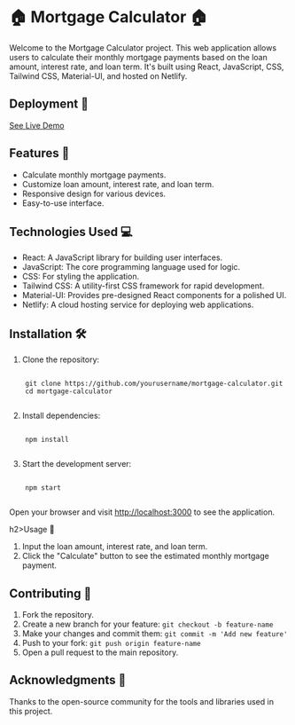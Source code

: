 <h1>🏠 Mortgage Calculator 🏠</h1>
    
  <p>Welcome to the Mortgage Calculator project. This web application allows users to calculate their monthly mortgage payments based on the loan amount, interest rate, and loan term. It's built using React, JavaScript, CSS, Tailwind CSS, Material-UI, and hosted on Netlify.</p>
    
  <h2>Deployment 🚀</h2>
   <a href="https://stardust-mortgage-calculator.netlify.app/" target="_blank">See Live Demo</a>
    
    
  <h2>Features 🌟</h2>
   <ul>
        <li>Calculate monthly mortgage payments.</li>
        <li>Customize loan amount, interest rate, and loan term.</li>
        <li>Responsive design for various devices.</li>
        <li>Easy-to-use interface.</li>
    </ul>
    
  <h2>Technologies Used 💻</h2>
  <ul>
        <li>React: A JavaScript library for building user interfaces.</li>
        <li>JavaScript: The core programming language used for logic.</li>
        <li>CSS: For styling the application.</li>
        <li>Tailwind CSS: A utility-first CSS framework for rapid development.</li>
        <li>Material-UI: Provides pre-designed React components for a polished UI.</li>
        <li>Netlify: A cloud hosting service for deploying web applications.</li>
  </ul>
    
   <h2>Installation 🛠️</h2>
    <ol>
        <li>Clone the repository:</li>
    </ol>
    <code>
    git clone https://github.com/yourusername/mortgage-calculator.git
    cd mortgage-calculator
    </code>
    
  <ol start="2">
        <li>Install dependencies:</li>
    </ol>
    <code>
    npm install
    </code>
    
   <ol start="3">
        <li>Start the development server:</li>
    </ol>
    <code>
    npm start
    </code>
    
  <p>Open your browser and visit <a href="http://localhost:3000">http://localhost:3000</a> to see the application.</p>
    
   h2>Usage 🚀</h2>
  <ol>
        <li>Input the loan amount, interest rate, and loan term.</li>
        <li>Click the "Calculate" button to see the estimated monthly mortgage payment.</li>
    </ol>
    
 
    
  <h2>Contributing 🤝</h2>
    <ol>
        <li>Fork the repository.</li>
        <li>Create a new branch for your feature: <code>git checkout -b feature-name</code></li>
        <li>Make your changes and commit them: <code>git commit -m 'Add new feature'</code></li>
        <li>Push to your fork: <code>git push origin feature-name</code></li>
        <li>Open a pull request to the main repository.</li>
    </ol>
    
  <h2>Acknowledgments 🙏</h2>
    <p>Thanks to the open-source community for the tools and libraries used in this project.</p>

